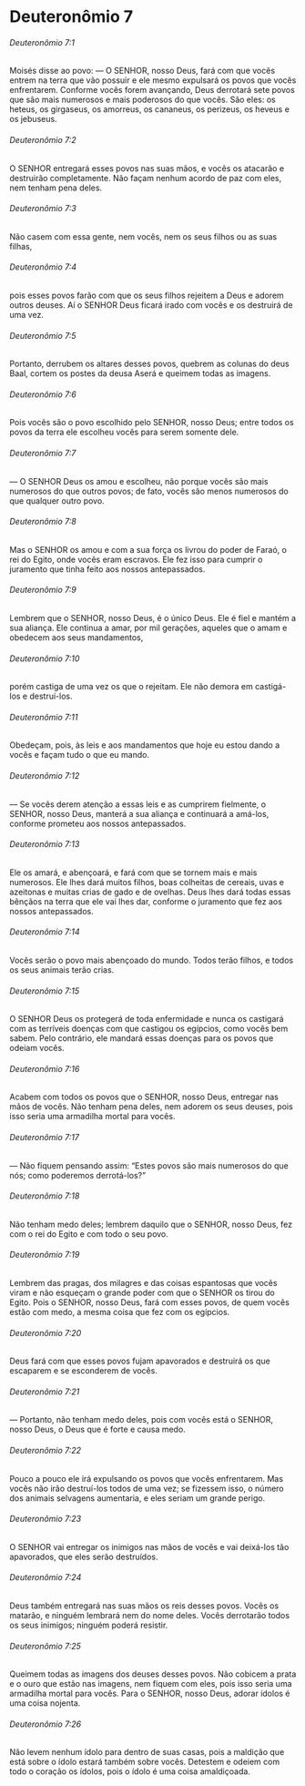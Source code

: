 # Deuteronômio 7

###### Deuteronômio 7:1

Moisés disse ao povo: — O SENHOR, nosso Deus, fará com que vocês entrem na terra que vão possuir e ele mesmo expulsará os povos que vocês enfrentarem. Conforme vocês forem avançando, Deus derrotará sete povos que são mais numerosos e mais poderosos do que vocês. São eles: os heteus, os girgaseus, os amorreus, os cananeus, os perizeus, os heveus e os jebuseus.

###### Deuteronômio 7:2

O SENHOR entregará esses povos nas suas mãos, e vocês os atacarão e destruirão completamente. Não façam nenhum acordo de paz com eles, nem tenham pena deles.

###### Deuteronômio 7:3

Não casem com essa gente, nem vocês, nem os seus filhos ou as suas filhas,

###### Deuteronômio 7:4

pois esses povos farão com que os seus filhos rejeitem a Deus e adorem outros deuses. Aí o SENHOR Deus ficará irado com vocês e os destruirá de uma vez.

###### Deuteronômio 7:5

Portanto, derrubem os altares desses povos, quebrem as colunas do deus Baal, cortem os postes da deusa Aserá e queimem todas as imagens.

###### Deuteronômio 7:6

Pois vocês são o povo escolhido pelo SENHOR, nosso Deus; entre todos os povos da terra ele escolheu vocês para serem somente dele.

###### Deuteronômio 7:7

— O SENHOR Deus os amou e escolheu, não porque vocês são mais numerosos do que outros povos; de fato, vocês são menos numerosos do que qualquer outro povo.

###### Deuteronômio 7:8

Mas o SENHOR os amou e com a sua força os livrou do poder de Faraó, o rei do Egito, onde vocês eram escravos. Ele fez isso para cumprir o juramento que tinha feito aos nossos antepassados.

###### Deuteronômio 7:9

Lembrem que o SENHOR, nosso Deus, é o único Deus. Ele é fiel e mantém a sua aliança. Ele continua a amar, por mil gerações, aqueles que o amam e obedecem aos seus mandamentos,

###### Deuteronômio 7:10

porém castiga de uma vez os que o rejeitam. Ele não demora em castigá-los e destruí-los.

###### Deuteronômio 7:11

Obedeçam, pois, às leis e aos mandamentos que hoje eu estou dando a vocês e façam tudo o que eu mando.

###### Deuteronômio 7:12

— Se vocês derem atenção a essas leis e as cumprirem fielmente, o SENHOR, nosso Deus, manterá a sua aliança e continuará a amá-los, conforme prometeu aos nossos antepassados.

###### Deuteronômio 7:13

Ele os amará, e abençoará, e fará com que se tornem mais e mais numerosos. Ele lhes dará muitos filhos, boas colheitas de cereais, uvas e azeitonas e muitas crias de gado e de ovelhas. Deus lhes dará todas essas bênçãos na terra que ele vai lhes dar, conforme o juramento que fez aos nossos antepassados.

###### Deuteronômio 7:14

Vocês serão o povo mais abençoado do mundo. Todos terão filhos, e todos os seus animais terão crias.

###### Deuteronômio 7:15

O SENHOR Deus os protegerá de toda enfermidade e nunca os castigará com as terríveis doenças com que castigou os egípcios, como vocês bem sabem. Pelo contrário, ele mandará essas doenças para os povos que odeiam vocês.

###### Deuteronômio 7:16

Acabem com todos os povos que o SENHOR, nosso Deus, entregar nas mãos de vocês. Não tenham pena deles, nem adorem os seus deuses, pois isso seria uma armadilha mortal para vocês.

###### Deuteronômio 7:17

— Não fiquem pensando assim: “Estes povos são mais numerosos do que nós; como poderemos derrotá-los?”

###### Deuteronômio 7:18

Não tenham medo deles; lembrem daquilo que o SENHOR, nosso Deus, fez com o rei do Egito e com todo o seu povo.

###### Deuteronômio 7:19

Lembrem das pragas, dos milagres e das coisas espantosas que vocês viram e não esqueçam o grande poder com que o SENHOR os tirou do Egito. Pois o SENHOR, nosso Deus, fará com esses povos, de quem vocês estão com medo, a mesma coisa que fez com os egípcios.

###### Deuteronômio 7:20

Deus fará com que esses povos fujam apavorados e destruirá os que escaparem e se esconderem de vocês.

###### Deuteronômio 7:21

— Portanto, não tenham medo deles, pois com vocês está o SENHOR, nosso Deus, o Deus que é forte e causa medo.

###### Deuteronômio 7:22

Pouco a pouco ele irá expulsando os povos que vocês enfrentarem. Mas vocês não irão destruí-los todos de uma vez; se fizessem isso, o número dos animais selvagens aumentaria, e eles seriam um grande perigo.

###### Deuteronômio 7:23

O SENHOR vai entregar os inimigos nas mãos de vocês e vai deixá-los tão apavorados, que eles serão destruídos.

###### Deuteronômio 7:24

Deus também entregará nas suas mãos os reis desses povos. Vocês os matarão, e ninguém lembrará nem do nome deles. Vocês derrotarão todos os seus inimigos; ninguém poderá resistir.

###### Deuteronômio 7:25

Queimem todas as imagens dos deuses desses povos. Não cobicem a prata e o ouro que estão nas imagens, nem fiquem com eles, pois isso seria uma armadilha mortal para vocês. Para o SENHOR, nosso Deus, adorar ídolos é uma coisa nojenta.

###### Deuteronômio 7:26

Não levem nenhum ídolo para dentro de suas casas, pois a maldição que está sobre o ídolo estará também sobre vocês. Detestem e odeiem com todo o coração os ídolos, pois o ídolo é uma coisa amaldiçoada.

